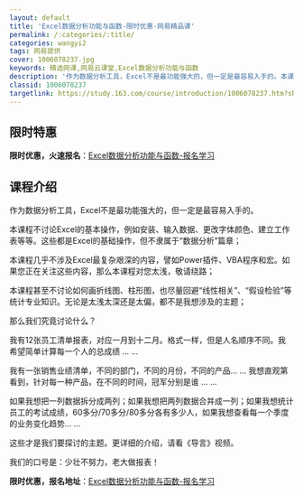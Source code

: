 ```yaml
---
layout: default
title: 'Excel数据分析功能与函数-限时优惠-网易精品课'
permalink: /:categories/:title/
categories: wangyi2
tags: 网易提供
cover: 1006078237.jpg
keywords: 精选网课,网易云课堂,Excel数据分析功能与函数
description: '作为数据分析工具，Excel不是最功能强大的，但一定是最容易入手的。本课程不讨论Excel的基本操作，例如安装、输入数据'
classid: 1006078237
targetlink: https://study.163.com/course/introduction/1006078237.htm?share=1&shareId=1025206652&utm_campaign=share&utm_medium=iphoneShare&utm_source=&utm_u=1025206652
---
```


## 限时特惠

**限时优惠，火速报名**：[Excel数据分析功能与函数-报名学习](https://study.163.com/course/introduction/1006078237.htm?share=1&shareId=1025206652&utm_campaign=share&utm_medium=iphoneShare&utm_source=&utm_u=1025206652)

## 课程介绍

作为数据分析工具，Excel不是最功能强大的，但一定是最容易入手的。



本课程不讨论Excel的基本操作，例如安装、输入数据、更改字体颜色、建立工作表等等。这些都是Excel的基础操作，但不隶属于“数据分析”篇章；



本课程几乎不涉及Excel最复杂艰深的内容，譬如Power插件、VBA程序和宏。如果您正在关注这些内容，那么本课程对您太浅，敬请绕路；



本课程甚至不讨论如何画折线图、柱形图，也尽量回避“线性相关”、“假设检验”等统计专业知识。无论是太浅太深还是太偏，都不是我想涉及的主题；



那么我们究竟讨论什么？



我有12张员工清单报表，对应一月到十二月。格式一样，但是人名顺序不同。我希望简单计算每一个人的总成绩 ... ...



我有一张销售业绩清单，不同的部门，不同的月份，不同的产品... ... 我想直观第看到，针对每一种产品，在不同的时间，冠军分别是谁 ... ...



如果我想把一列数据拆分成两列；如果我想把两列数据合并成一列；如果我想统计员工的考试成绩，60多分/70多分/80多分各有多少人，如果我想查看每一个季度的业务变化趋势... ...



这些才是我们要探讨的主题。更详细的介绍，请看《导言》视频。



我们的口号是：少壮不努力，老大做报表！

**限时优惠，报名地址**：[Excel数据分析功能与函数-报名学习](https://study.163.com/course/introduction/1006078237.htm?share=1&shareId=1025206652&utm_campaign=share&utm_medium=iphoneShare&utm_source=&utm_u=1025206652)

